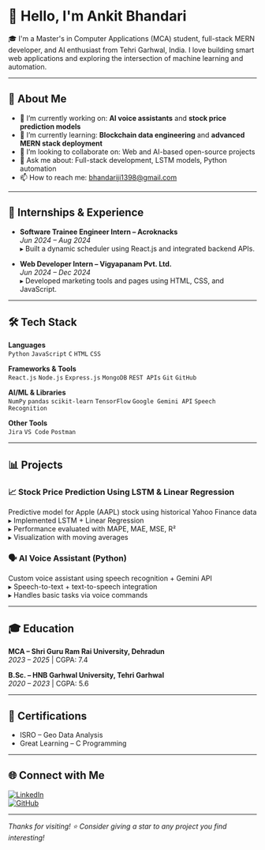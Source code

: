 # 👋 Hello, I'm Ankit Bhandari

🎓 I'm a Master's in Computer Applications (MCA) student, full-stack MERN developer, and AI enthusiast from Tehri Garhwal, India. I love building smart web applications and exploring the intersection of machine learning and automation.

---

## 🚀 About Me

- 🔭 I’m currently working on: **AI voice assistants** and **stock price prediction models**
- 🌱 I’m currently learning: **Blockchain data engineering** and **advanced MERN stack deployment**
- 🤝 I’m looking to collaborate on: Web and AI-based open-source projects
- 💬 Ask me about: Full-stack development, LSTM models, Python automation
- 📫 How to reach me: [bhandariji1398@gmail.com](mailto:bhandariji1398@gmail.com)

---

## 💼 Internships & Experience

- **Software Trainee Engineer Intern – Acroknacks**  
  *Jun 2024 – Aug 2024*  
  ▸ Built a dynamic scheduler using React.js and integrated backend APIs.

- **Web Developer Intern – Vigyapanam Pvt. Ltd.**  
  *Jun 2024 – Dec 2024*  
  ▸ Developed marketing tools and pages using HTML, CSS, and JavaScript.

---

## 🛠️ Tech Stack

**Languages**  
`Python` `JavaScript` `C` `HTML` `CSS`

**Frameworks & Tools**  
`React.js` `Node.js` `Express.js` `MongoDB` `REST APIs` `Git` `GitHub`

**AI/ML & Libraries**  
`NumPy` `pandas` `scikit-learn` `TensorFlow` `Google Gemini API` `Speech Recognition`

**Other Tools**  
`Jira` `VS Code` `Postman`

---

## 📊 Projects

### 📈 Stock Price Prediction Using LSTM & Linear Regression
Predictive model for Apple (AAPL) stock using historical Yahoo Finance data  
▸ Implemented LSTM + Linear Regression  
▸ Performance evaluated with MAPE, MAE, MSE, R²  
▸ Visualization with moving averages

### 🗣️ AI Voice Assistant (Python)
Custom voice assistant using speech recognition + Gemini API  
▸ Speech-to-text + text-to-speech integration  
▸ Handles basic tasks via voice commands

---

## 🎓 Education

**MCA – Shri Guru Ram Rai University, Dehradun**  
*2023 – 2025* | CGPA: 7.4

**B.Sc. – HNB Garhwal University, Tehri Garhwal**  
*2020 – 2023* | CGPA: 5.6

---

## 📜 Certifications

- ISRO – Geo Data Analysis  
- Great Learning – C Programming

---

## 🌐 Connect with Me

[![LinkedIn](https://img.shields.io/badge/LinkedIn-blue?logo=linkedin&style=for-the-badge)](https://www.linkedin.com/in/ankit-bhandari25)  
[![GitHub](https://img.shields.io/badge/GitHub-black?logo=github&style=for-the-badge)](https://github.com/Ankush-25)

---

_Thanks for visiting! ⭐️ Consider giving a star to any project you find interesting!_
